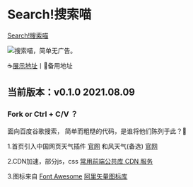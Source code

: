 # Search!搜索喵
[Search!搜索喵](https://plaidweb.top/search/index.html)

![](https://cdn.plaidweb.top/A/image/search/64.png)搜索喵，简单无广告。

☕[展示地址](http://plaidweb.top/Search/ "Search!搜索喵")丨🤞备用地址

## 当前版本：v0.1.0 2021.08.09
### Fork or Ctrl + C/V ？
面向百度谷歌搜索，
简单而粗糙的代码，是谁将他们陈列于此？🍉

1.首页引入中国网页天气插件 [官网](http://www.weather.com.cn "中国天气网")
和风天气(备选) [官网](https://widget.qweather.com/ "和风天气插件")

2.CDN加速，部分js，css [常用前端公共库 CDN 服务](https://css.loli.net/ "常用前端公共库 CDN 服务")

3.图标来自 [Font Awesome](https://fontawesome.com/ "Font Awesome") [阿里矢量图标库](https://www.iconfont.cn/ "阿里巴巴矢量图标库")


